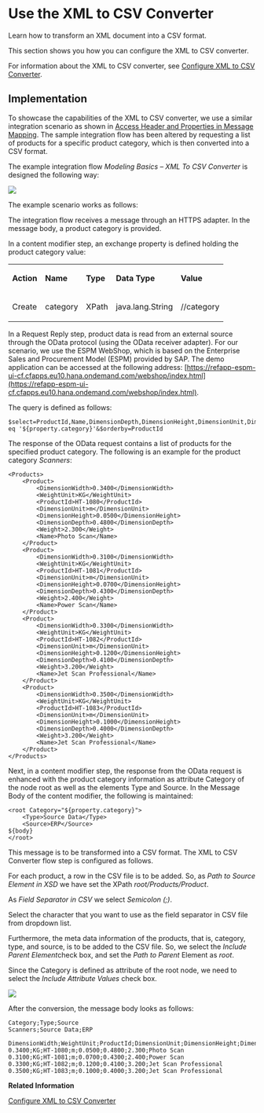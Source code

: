 <!-- loiocf0acacd0d9140b3a261f86afcacbc3e -->

# Use the XML to CSV Converter

Learn how to transform an XML document into a CSV format.

This section shows you how you can configure the XML to CSV converter.

For information about the XML to CSV converter, see [Configure XML to CSV Converter](configure-xml-to-csv-converter-9025222.md).



<a name="loiocf0acacd0d9140b3a261f86afcacbc3e__section_ow3_m5h_smb"/>

## Implementation

To showcase the capabilities of the XML to CSV converter, we use a similar integration scenario as shown in [Access Header and Properties in Message Mapping](access-header-and-properties-in-message-mapping-4f2a8c9.md). The sample integration flow has been altered by requesting a list of products for a specific product category, which is then converted into a CSV format.

The example integration flow *Modeling Basics – XML To CSV Converter* is designed the following way:

![](images/Integration_Flow_XML_to_CSV_Converter_9bd9117.png)

The example scenario works as follows:

The integration flow receives a message through an HTTPS adapter. In the message body, a product category is provided.

In a content modifier step, an exchange property is defined holding the product category value:


<table>
<tr>
<td valign="top">

**Action**

</td>
<td valign="top">

**Name**

</td>
<td valign="top">

**Type**

</td>
<td valign="top">

**Data Type**

</td>
<td valign="top">

**Value**

</td>
</tr>
<tr>
<td valign="top">

Create

</td>
<td valign="top">

category

</td>
<td valign="top">

XPath

</td>
<td valign="top">

java.lang.String

</td>
<td valign="top">

//category

</td>
</tr>
</table>

In a Request Reply step, product data is read from an external source through the OData protocol \(using the OData receiver adapter\). For our scenario, we use the ESPM WebShop, which is based on the Enterprise Sales and Procurement Model \(ESPM\) provided by SAP. The demo application can be accessed at the following address: [https://refapp-espm-ui-cf.cfapps.eu10.hana.ondemand.com/webshop/index.html](https://refapp-espm-ui-cf.cfapps.eu10.hana.ondemand.com/webshop/index.html).

The query is defined as follows:

```
$select=ProductId,Name,DimensionDepth,DimensionHeight,DimensionUnit,DimensionWidth,Weight,WeightUnit&$filter=Category eq '${property.category}'&$orderby=ProductId
```

The response of the OData request contains a list of products for the specified product category. The following is an example for the product category *Scanners*:

```
<Products>
	<Product>
		<DimensionWidth>0.3400</DimensionWidth>
		<WeightUnit>KG</WeightUnit>
		<ProductId>HT-1080</ProductId>
		<DimensionUnit>m</DimensionUnit>
		<DimensionHeight>0.0500</DimensionHeight>
		<DimensionDepth>0.4800</DimensionDepth>
		<Weight>2.300</Weight>
		<Name>Photo Scan</Name>
	</Product>
	<Product>
		<DimensionWidth>0.3100</DimensionWidth>
		<WeightUnit>KG</WeightUnit>
		<ProductId>HT-1081</ProductId>
		<DimensionUnit>m</DimensionUnit>
		<DimensionHeight>0.0700</DimensionHeight>
		<DimensionDepth>0.4300</DimensionDepth>
		<Weight>2.400</Weight>
		<Name>Power Scan</Name>
	</Product>
	<Product>
		<DimensionWidth>0.3300</DimensionWidth>
		<WeightUnit>KG</WeightUnit>
		<ProductId>HT-1082</ProductId>
		<DimensionUnit>m</DimensionUnit>
		<DimensionHeight>0.1200</DimensionHeight>
		<DimensionDepth>0.4100</DimensionDepth>
		<Weight>3.200</Weight>
		<Name>Jet Scan Professional</Name>
	</Product>
	<Product>
		<DimensionWidth>0.3500</DimensionWidth>
		<WeightUnit>KG</WeightUnit>
		<ProductId>HT-1083</ProductId>
		<DimensionUnit>m</DimensionUnit>
		<DimensionHeight>0.1000</DimensionHeight>
		<DimensionDepth>0.4000</DimensionDepth>
		<Weight>3.200</Weight>
		<Name>Jet Scan Professional</Name>
	</Product>
</Products>

```

Next, in a content modifier step, the response from the OData request is enhanced with the product category information as attribute Category of the node root as well as the elements Type and Source. In the Message Body of the content modifier, the following is maintained:

```
<root Category="${property.category}">
	<Type>Source Data</Type>
	<Source>ERP</Source>
${body}
</root>

```

This message is to be transformed into a CSV format. The XML to CSV Converter flow step is configured as follows.

For each product, a row in the CSV file is to be added. So, as *Path to Source Element in XSD* we have set the XPath *root/Products/Product*.

As *Field Separator in CSV* we select *Semicolon \(;\)*.

Select the character that you want to use as the field separator in CSV file from dropdown list.

Furthermore, the meta data information of the products, that is, category, type, and source, is to be added to the CSV file. So, we select the *Include Parent Element*check box, and set the *Path to Parent* Element as *root*.

Since the Category is defined as attribute of the root node, we need to select the *Include Attribute Values* check box.

![](images/41058b73084d4c3e83a47a2d4f5bbb77.image)

After the conversion, the message body looks as follows:

```
Category;Type;Source
Scanners;Source Data;ERP

DimensionWidth;WeightUnit;ProductId;DimensionUnit;DimensionHeight;DimensionDepth;Weight;Name
0.3400;KG;HT-1080;m;0.0500;0.4800;2.300;Photo Scan
0.3100;KG;HT-1081;m;0.0700;0.4300;2.400;Power Scan
0.3300;KG;HT-1082;m;0.1200;0.4100;3.200;Jet Scan Professional
0.3500;KG;HT-1083;m;0.1000;0.4000;3.200;Jet Scan Professional

```

**Related Information**  


[Configure XML to CSV Converter](configure-xml-to-csv-converter-9025222.md "")

